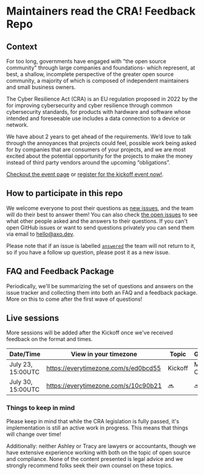 # Maintainers read the CRA! Feedback Repo

## Context
For too long, governments have engaged with "the open source community" through large companies and foundations- which represent, at best, a shallow, incomplete perspective of the greater open source community, a majority of which is composed of independent maintainers and small business owners.

The Cyber Resilience Act (CRA) is an EU regulation proposed in 2022 by the for improving cybersecurity and cyber resilience through common cybersecurity standards, for products with hardware and software whose intended and foreseeable use includes a data connection to a device or network.

We have about 2 years to get ahead of the requirements. We’d love to talk through the annoyances that projects could feel, possible work being asked for by companies that are consumers of your projects, and we are most excited about the potential opportunity for the projects to make the money instead of third party vendors around the upcoming “obligations”.

[Checkout the event page][www] or [register for the kickoff event now!][register].

## How to participate in this repo
We welcome everyone to post their questions as [new issues][new], and the team will do their best to answer them! You can also check [the open issues][issues] to see what other people asked and the answers to their questions. If you can't open GitHub issues or want to send questions privately you can send them via email to <hello@axo.dev>.

Please note that if an issue is labelled [`answered`] the team will not return to it, so if you have a follow up question, please post it as a new issue.

## FAQ and Feedback Package

Periodically, we'll be summarizing the set of questions and answers on the issue tracker and collecting them into both an FAQ and a feedback package. More on this to come after the first wave of questions! 

## Live sessions

More sessions will be added after the Kickoff once we've received feedback on the format and times.

| Date/Time         	| View in your timezone                	| Topic   	| Guests         	| Registration Link      	| Recording 	|
|-------------------	|--------------------------------------	|---------	|----------------	|------------------------	|-----------	|
| July 23, 15:00UTC 	| https://everytimezone.com/s/ed0bcd55 	| Kickoff 	| Matteo Collina 	| https://lu.ma/lx3hljhl 	| 🔜         	|
| July 30, 15:00UTC 	| https://everytimezone.com/s/10c90b21 	| 🔜       	| 🔜              	| https://lu.ma/15s46srh 	| 🔜         	|

### Things to keep in mind

Please keep in mind that while the CRA legislation is fully passed, it's implementation is still an active work in progress. This means that things will change over time! 

Additionally: neither Ashley or Tracy are lawyers or accountants, though we have extensive experience working with both on the topic of open source and compliance. None of the content presented is legal advice and we strongly recommend folks seek their own counsel on these topics.

[register]: https://lu.ma/lx3hljhl
[www]:https://axo.dev/maintainers-read-the-cra/
[issues]: https://github.com/axodotdev/Maintainers-Read-the-CRA/issues
[new]: https://github.com/axodotdev/Maintainers-Read-the-CRA/issues/new?template=question.md
[`answered`]: https://github.com/axodotdev/Maintainers-Read-the-CRA/labels/answered
